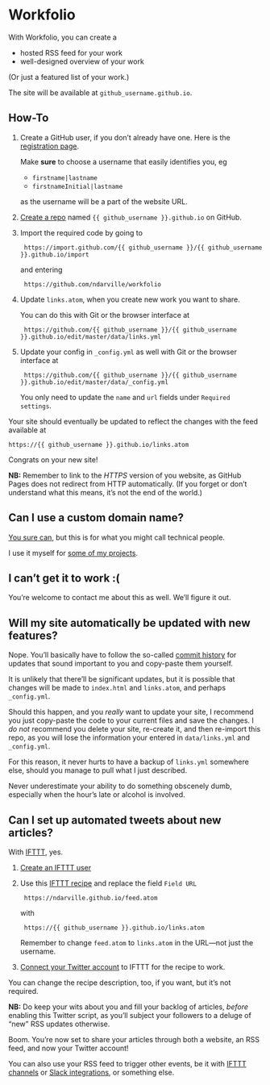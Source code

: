 Workfolio
=========
With Workfolio, you can create a

* hosted RSS feed for your work
* well-designed overview of your work

(Or just a featured list of your work.)

The site will be available at `github_username.github.io`.

How-To
------
1. Create a GitHub user, if you don’t already have one. Here is the [registration page][].

    Make **sure** to choose a username that easily identifies you, eg

    * `firstname|lastname`
    * `firstnameInitial|lastname`

    as the username will be a part of the website URL.

2. [Create a repo][] named `{{ github_username }}.github.io` on GitHub.
3. Import the required code by going to

        https://import.github.com/{{ github_username }}/{{ github_username }}.github.io/import

    and entering

        https://github.com/ndarville/workfolio

4. Update `links.atom`, when you create new work you want to share.

    You can do this with Git or the browser interface at

        https://github.com/{{ github_username }}/{{ github_username }}.github.io/edit/master/data/links.yml

5. Update your config in `_config.yml` as well with Git or the browser interface at

        https://github.com/{{ github_username }}/{{ github_username }}.github.io/edit/master/data/_config.yml

    You only need to update the `name` and `url` fields under `Required settings`.

Your site should eventually be updated to reflect the changes with the feed available at

    https://{{ github_username }}.github.io/links.atom

Congrats on your new site!

**NB:** Remember to link to the *HTTPS* version of you website, as GitHub Pages does not redirect from HTTP automatically. (If you forget or don’t understand what this means, it’s not the end of the world.)

Can I use a custom domain name?
-------------------------------
[You sure can][custom-github-pages], but this is for what you might call technical people.

I use it myself for [some of my projects][hafnia-times].

I can’t get it to work :(
-------------------------
You’re welcome to contact me about this as well. We’ll figure it out.

Will my site automatically be updated with new features?
--------------------------------------------------------
Nope. You’ll basically have to follow the so-called [commit history][] for updates that sound important to you and copy-paste them yourself.

It is unlikely that there’ll be significant updates, but it is possible that changes will be made to `index.html` and `links.atom`, and perhaps `_config.yml`.

Should this happen, and you *really* want to update your site, I recommend you just copy-paste the code to your current files and save the changes. I *do not* recommend you delete your site, re-create it, and then re-import this repo, as you will lose the information your entered in `data/links.yml` and `_config.yml`.

For this reason, it never hurts to have a backup of `links.yml` somewhere else, should you manage to pull what I just described.

Never underestimate your ability to do something obscenely dumb, especially when the hour’s late or alcohol is involved.

Can I set up automated tweets about new articles?
-------------------------------------------------
With [IFTTT][], yes.

1. [Create an IFTTT user][ifttt-create]
2. Use this [IFTTT recipe][] and replace the field `Field URL`

        https://ndarville.github.io/feed.atom

    with

        https://{{ github_username }}.github.io/links.atom

    Remember to change `feed.atom` to `links.atom` in the URL—not just the username.

3. [Connect your Twitter account][] to IFTTT for the recipe to work.

You can change the recipe description, too, if you want, but it’s not required.

**NB:** Do keep your wits about you and fill your backlog of articles, *before* enabling this Twitter script, as you’ll subject your followers to a deluge of “new” RSS updates otherwise.

Boom. You’re now set to share your articles through both a website, an RSS feed, and now your Twitter account!

You can also use your RSS feed to trigger other events, be it with [IFTTT channels][IFTTT channels] or [Slack integrations][], or something else.


[registration page]: https://github.com/join
[create a repo]: https://github.com/new
[custom-github-pages]: https://help.github.com/articles/setting-up-a-custom-domain-with-github-pages/
[hafnia-times]: https://github.com/hafniatimes/hafniatimes.github.io
[commit history]: https://github.com/ndarville/workfolio/commits/master
[IFTTT]: https://ifttt.com
[ifttt-create]: https://ifttt.com/join
[IFTTT recipe]: https://ifttt.com/myrecipes/personal/28755829
[Connect your Twitter account]: https://ifttt.com/channels/twitter/activate
[IFTTT channels]: https://ifttt.com/channels
[Slack integrations]: https://ndarville.com/projects/slack/
